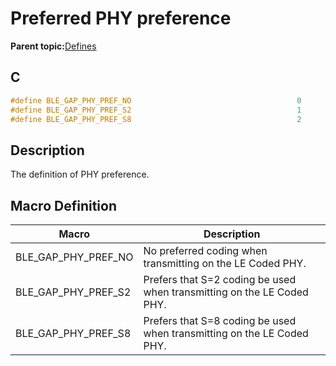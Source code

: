 # Preferred PHY preference

**Parent topic:**[Defines](GUID-FB430BFE-A9A9-473D-A588-1240BBD25ADD.md)

## C

```c
#define BLE_GAP_PHY_PREF_NO                                     0
#define BLE_GAP_PHY_PREF_S2                                     1
#define BLE_GAP_PHY_PREF_S8                                     2
```

## Description

The definition of PHY preference.

## Macro Definition

|Macro|Description|
|-----|-----------|
|BLE\_GAP\_PHY\_PREF\_NO|No preferred coding when transmitting on the LE Coded PHY.|
|BLE\_GAP\_PHY\_PREF\_S2|Prefers that S=2 coding be used when transmitting on the LE Coded PHY.|
|BLE\_GAP\_PHY\_PREF\_S8|Prefers that S=8 coding be used when transmitting on the LE Coded PHY.|

